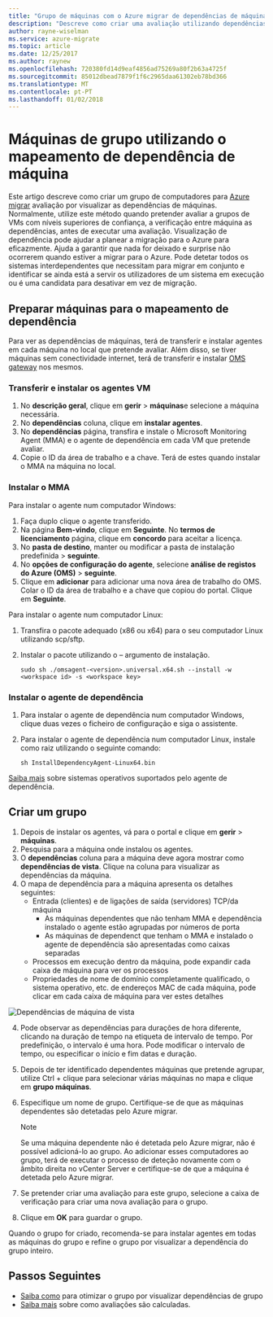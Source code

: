 ```yaml
---
title: "Grupo de máquinas com o Azure migrar de dependências de máquina | Microsoft Docs"
description: "Descreve como criar uma avaliação utilizando dependências de máquina com o serviço Azure migrar."
author: rayne-wiselman
ms.service: azure-migrate
ms.topic: article
ms.date: 12/25/2017
ms.author: raynew
ms.openlocfilehash: 720380fd14d9eaf4856ad75269a80f2b63a4725f
ms.sourcegitcommit: 85012dbead7879f1f6c2965daa61302eb78bd366
ms.translationtype: MT
ms.contentlocale: pt-PT
ms.lasthandoff: 01/02/2018
---
```

# <a name="group-machines-using-machine-dependency-mapping"></a>Máquinas de grupo utilizando o mapeamento de dependência de máquina

Este artigo descreve como criar um grupo de computadores para [Azure migrar](migrate-overview.md) avaliação por visualizar as dependências de máquinas. Normalmente, utilize este método quando pretender avaliar a grupos de VMs com níveis superiores de confiança, a verificação entre máquina as dependências, antes de executar uma avaliação. Visualização de dependência pode ajudar a planear a migração para o Azure para eficazmente. Ajuda a garantir que nada for deixado e surprise não ocorrerem quando estiver a migrar para o Azure. Pode detetar todos os sistemas interdependentes que necessitam para migrar em conjunto e identificar se ainda está a servir os utilizadores de um sistema em execução ou é uma candidata para desativar em vez de migração. 


## <a name="prepare-machines-for-dependency-mapping"></a>Preparar máquinas para o mapeamento de dependência
Para ver as dependências de máquinas, terá de transferir e instalar agentes em cada máquina no local que pretende avaliar. Além disso, se tiver máquinas sem conectividade internet, terá de transferir e instalar [OMS gateway](../log-analytics/log-analytics-oms-gateway.md) nos mesmos.

### <a name="download-and-install-the-vm-agents"></a>Transferir e instalar os agentes VM
1. No **descrição geral**, clique em **gerir** > **máquinas**e selecione a máquina necessária.
2. No **dependências** coluna, clique em **instalar agentes**. 
3. No **dependências** página, transfira e instale o Microsoft Monitoring Agent (MMA) e o agente de dependência em cada VM que pretende avaliar.
4. Copie o ID da área de trabalho e a chave. Terá de estes quando instalar o MMA na máquina no local.

### <a name="install-the-mma"></a>Instalar o MMA

Para instalar o agente num computador Windows:

1. Faça duplo clique o agente transferido.
2. Na página **Bem-vindo**, clique em **Seguinte**. No **termos de licenciamento** página, clique em **concordo** para aceitar a licença.
3. No **pasta de destino**, manter ou modificar a pasta de instalação predefinida > **seguinte**. 
4. No **opções de configuração do agente**, selecione **análise de registos do Azure (OMS)** > **seguinte**. 
5. Clique em **adicionar** para adicionar uma nova área de trabalho do OMS. Colar o ID da área de trabalho e a chave que copiou do portal. Clique em **Seguinte**.


Para instalar o agente num computador Linux:

1. Transfira o pacote adequado (x86 ou x64) para o seu computador Linux utilizando scp/sftp.
2. Instalar o pacote utilizando o – argumento de instalação.

    ```sudo sh ./omsagent-<version>.universal.x64.sh --install -w <workspace id> -s <workspace key>```


### <a name="install-the-dependency-agent"></a>Instalar o agente de dependência
1. Para instalar o agente de dependência num computador Windows, clique duas vezes o ficheiro de configuração e siga o assistente.
2. Para instalar o agente de dependência num computador Linux, instale como raiz utilizando o seguinte comando:

    ```sh InstallDependencyAgent-Linux64.bin```

[Saiba mais](../operations-management-suite/operations-management-suite-service-map-configure.md#supported-operating-systems) sobre sistemas operativos suportados pelo agente de dependência. 

## <a name="create-a-group"></a>Criar um grupo

1. Depois de instalar os agentes, vá para o portal e clique em **gerir** > **máquinas**.
2. Pesquisa para a máquina onde instalou os agentes.
3. O **dependências** coluna para a máquina deve agora mostrar como **dependências de vista**. Clique na coluna para visualizar as dependências da máquina.
4. O mapa de dependência para a máquina apresenta os detalhes seguintes:
    - Entrada (clientes) e de ligações de saída (servidores) TCP/da máquina
        - As máquinas dependentes que não tenham MMA e dependência instalado o agente estão agrupadas por números de porta
        - As máquinas de dependenct que tenham o MMA e instalado o agente de dependência são apresentadas como caixas separadas 
    - Processos em execução dentro da máquina, pode expandir cada caixa de máquina para ver os processos
    - Propriedades de nome de domínio completamente qualificado, o sistema operativo, etc. de endereços MAC de cada máquina, pode clicar em cada caixa de máquina para ver estes detalhes

 ![Dependências de máquina de vista](./media/how-to-create-group-machine-dependencies/machine-dependencies.png)

4. Pode observar as dependências para durações de hora diferente, clicando na duração de tempo na etiqueta de intervalo de tempo. Por predefinição, o intervalo é uma hora. Pode modificar o intervalo de tempo, ou especificar o início e fim datas e duração.
5. Depois de ter identificado dependentes máquinas que pretende agrupar, utilize Ctrl + clique para selecionar várias máquinas no mapa e clique em **grupo máquinas**.
6. Especifique um nome de grupo. Certifique-se de que as máquinas dependentes são detetadas pelo Azure migrar. 

    > [!NOTE]
    > Se uma máquina dependente não é detetada pelo Azure migrar, não é possível adicioná-lo ao grupo. Ao adicionar esses computadores ao grupo, terá de executar o processo de deteção novamente com o âmbito direita no vCenter Server e certifique-se de que a máquina é detetada pelo Azure migrar.  

7. Se pretender criar uma avaliação para este grupo, selecione a caixa de verificação para criar uma nova avaliação para o grupo.
8. Clique em **OK** para guardar o grupo.

Quando o grupo for criado, recomenda-se para instalar agentes em todas as máquinas do grupo e refine o grupo por visualizar a dependência do grupo inteiro.

## <a name="next-steps"></a>Passos Seguintes

- [Saiba como](how-to-create-group-dependencies.md) para otimizar o grupo por visualizar dependências de grupo
- [Saiba mais](concepts-assessment-calculation.md) sobre como avaliações são calculadas.
